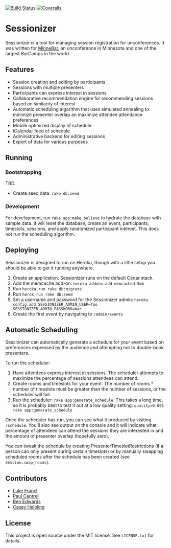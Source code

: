 [![Build Status](http://img.shields.io/travis/minnestar/sessionizer.svg)](https://travis-ci.org/minnestar/sessionizer) [![Coveralls](http://img.shields.io/coveralls/minnestar/sessionizer.svg)](https://coveralls.io/r/minnestar/sessionizer)

# Sessionizer

Sessionizer is a tool for managing session registration for unconferences. It was written for [MinneBar](http://minnestar.org/minnebar/), an unconference in Minnesota and one of the largest BarCamps in the world.

## Features

* Session creation and editing by participants
* Sessions with multiple presenters
* Participants can express interest in sessions
* Collaborative recommendation engine for recommending sessions based on similarity of interest
* Automatic scheduling algorithm that uses simulated annealing to minimize presenter overlap an maximize attendee attendance preferences 
* Mobile optimized display of schedule
* iCalendar feed of schedule
* Administrative backend for editing sessions
* Export of data for various purposes

## Running

### Bootstrapping

TBD.

* Create seed data: `rake db:seed`

### Development 

For development, run `rake app:make_believe` to hydrate the database with sample
data. It will reset the database, create an event, participants, timeslots, 
sessions, and apply randomized participant interest. This does not run the 
scheduling algorithm.

## Deploying

Sessionizer is designed to run on Heroku, though with a little setup you should be able to get it running anywhere.

1. Create an application. Sessionizer runs on the default Cedar stack.
2. Add the memcache add-on: `heroku addons:add memcached:5mb`
3. Run `heroku run rake db:migrate`
4. Run `herok run rake db:seed`
5. Set a username and password for the Sessionizer admin: `heroku config:add SESSIONIZER_ADMIN_USER=foo SESSIONIZER_ADMIN_PASSWORD=bar`
6. Create the first event by navigating to `/admin/events`

## Automatic Scheduling

Sessionizer can automatically generate a schedule for your event based on preferences expressed by the audience and attempting not to double-book presenters.

To run the scheduler:

1. Have attendees express interest in sessions. The scheduler attempts to maximize the percentage of sessions attendees can attend.
2. Create rooms and timeslots for your event. The number of rooms * number of timeslots must be greater than the number of sessions, or the scheduler will fail.
3. Run the scheduler: `rake app:generate_schedule`. This takes a long time, so it is probably best to test it out at a low quality setting: `quality=0.001 rake app:generate_schedule`

Once the scheduler has run, you can see what it produced by visiting `/schedule`. You'll also see output on the console and it will indicate what percentage of attendees can attend the sessions they are interested in and the amount of presenter overlap (hopefully zero).

You can tweak the schedule by creating PresenterTimeslotRestrictions (if a person can only present during certain timeslots) or by manually swapping scheduled rooms after the schedule has been created (see `Session.swap_rooms`).


## Contributors

* [Luke Francl](http://luke.francl.org)
* [Paul Cantrell](http://innig.net/)
* [Ben Edwards](http://www.alttext.com/)
* [Casey Helbling](http://softwareforgood.com/team)

## License

This project is open source under the MIT license. See `LICENSE.txt` for details.
